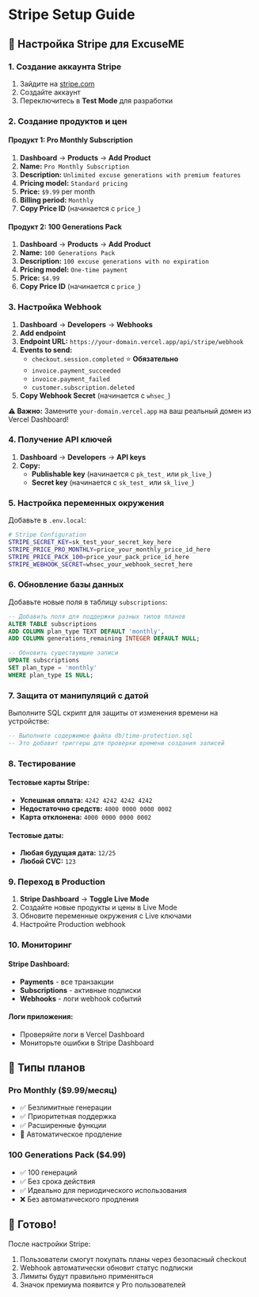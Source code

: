 # Stripe Setup Guide

## 🎯 **Настройка Stripe для ExcuseME**

### **1. Создание аккаунта Stripe**

1. Зайдите на [stripe.com](https://stripe.com)
2. Создайте аккаунт
3. Переключитесь в **Test Mode** для разработки

### **2. Создание продуктов и цен**

#### **Продукт 1: Pro Monthly Subscription**
1. **Dashboard** → **Products** → **Add Product**
2. **Name:** `Pro Monthly Subscription`
3. **Description:** `Unlimited excuse generations with premium features`
4. **Pricing model:** `Standard pricing`
5. **Price:** `$9.99` per month
6. **Billing period:** `Monthly`
7. **Copy Price ID** (начинается с `price_`)

#### **Продукт 2: 100 Generations Pack**
1. **Dashboard** → **Products** → **Add Product**
2. **Name:** `100 Generations Pack`
3. **Description:** `100 excuse generations with no expiration`
4. **Pricing model:** `One-time payment`
5. **Price:** `$4.99`
6. **Copy Price ID** (начинается с `price_`)

### **3. Настройка Webhook**

1. **Dashboard** → **Developers** → **Webhooks**
2. **Add endpoint**
3. **Endpoint URL:** `https://your-domain.vercel.app/api/stripe/webhook`
4. **Events to send:**
   - `checkout.session.completed` ⭐ **Обязательно**
   - `invoice.payment_succeeded`
   - `invoice.payment_failed`
   - `customer.subscription.deleted`
5. **Copy Webhook Secret** (начинается с `whsec_`)

**⚠️ Важно:** Замените `your-domain.vercel.app` на ваш реальный домен из Vercel Dashboard!

### **4. Получение API ключей**

1. **Dashboard** → **Developers** → **API keys**
2. **Copy:**
   - **Publishable key** (начинается с `pk_test_` или `pk_live_`)
   - **Secret key** (начинается с `sk_test_` или `sk_live_`)

### **5. Настройка переменных окружения**

Добавьте в `.env.local`:

```bash
# Stripe Configuration
STRIPE_SECRET_KEY=sk_test_your_secret_key_here
STRIPE_PRICE_PRO_MONTHLY=price_your_monthly_price_id_here
STRIPE_PRICE_PACK_100=price_your_pack_price_id_here
STRIPE_WEBHOOK_SECRET=whsec_your_webhook_secret_here
```

### **6. Обновление базы данных**

Добавьте новые поля в таблицу `subscriptions`:

```sql
-- Добавить поля для поддержки разных типов планов
ALTER TABLE subscriptions 
ADD COLUMN plan_type TEXT DEFAULT 'monthly',
ADD COLUMN generations_remaining INTEGER DEFAULT NULL;

-- Обновить существующие записи
UPDATE subscriptions 
SET plan_type = 'monthly' 
WHERE plan_type IS NULL;
```

### **7. Защита от манипуляций с датой**

Выполните SQL скрипт для защиты от изменения времени на устройстве:

```sql
-- Выполните содержимое файла db/time-protection.sql
-- Это добавит триггеры для проверки времени создания записей
```

### **8. Тестирование**

#### **Тестовые карты Stripe:**
- **Успешная оплата:** `4242 4242 4242 4242`
- **Недостаточно средств:** `4000 0000 0000 0002`
- **Карта отклонена:** `4000 0000 0000 0002`

#### **Тестовые даты:**
- **Любая будущая дата:** `12/25`
- **Любой CVC:** `123`

### **9. Переход в Production**

1. **Stripe Dashboard** → **Toggle Live Mode**
2. Создайте новые продукты и цены в Live Mode
3. Обновите переменные окружения с Live ключами
4. Настройте Production webhook

### **10. Мониторинг**

#### **Stripe Dashboard:**
- **Payments** - все транзакции
- **Subscriptions** - активные подписки
- **Webhooks** - логи webhook событий

#### **Логи приложения:**
- Проверяйте логи в Vercel Dashboard
- Мониторьте ошибки в Stripe Dashboard

## 🔧 **Типы планов**

### **Pro Monthly ($9.99/месяц)**
- ✅ Безлимитные генерации
- ✅ Приоритетная поддержка
- ✅ Расширенные функции
- 🔄 Автоматическое продление

### **100 Generations Pack ($4.99)**
- ✅ 100 генераций
- ✅ Без срока действия
- ✅ Идеально для периодического использования
- ❌ Без автоматического продления

## 🚀 **Готово!**

После настройки Stripe:
1. Пользователи смогут покупать планы через безопасный checkout
2. Webhook автоматически обновит статус подписки
3. Лимиты будут правильно применяться
4. Значок премиума появится у Pro пользователей
